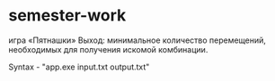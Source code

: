 # semester-work
игра «Пятнашки» Выход: минимальное количество перемещений, необходимых для получения искомой комбинации.

Syntax - "app.exe input.txt output.txt"
